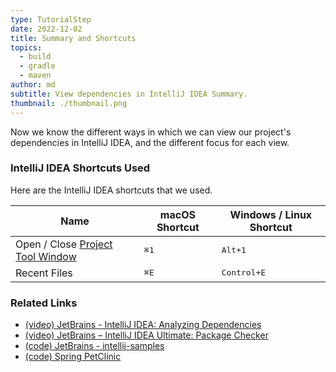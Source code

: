 ```yaml
---
type: TutorialStep
date: 2022-12-02
title: Summary and Shortcuts
topics:
  - build
  - gradle
  - maven
author: md
subtitle: View dependencies in IntelliJ IDEA Summary.
thumbnail: ./thumbnail.png
---
```


Now we know the different ways in which we can view our project's dependencies in IntelliJ IDEA, and the different focus for each view.

### IntelliJ IDEA Shortcuts Used

Here are the IntelliJ IDEA shortcuts that we used.

| Name                                                                                             | macOS Shortcut | Windows / Linux Shortcut |
| ------------------------------------------------------------------------------------------------ | -------------- | ------------------------ |
| Open / Close [Project Tool Window](https://www.jetbrains.com/help/idea/project-tool-window.html) | <kbd>⌘1</kbd>  | <kbd>Alt+1</kbd>         |
| Recent Files                                                                                     | <kbd>⌘E</kbd>  | <kbd>Control+E</kbd>     |

### Related Links

- [(video) JetBrains - IntelliJ IDEA: Analyzing Dependencies](https://www.youtube.com/watch?v=La3Cp-O05eQ)
- [(video) JetBrains – IntelliJ IDEA Ultimate: Package Checker](https://www.youtube.com/watch?v=RWtN4WNQsX4)
- [(code) JetBrains - intellij-samples](https://github.com/JetBrains/intellij-samples)
- [(code) Spring PetClinic](https://github.com/spring-projects/spring-petclinic)
